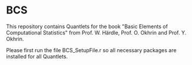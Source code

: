 ﻿# BCS
This repository contains Quantlets for the book "Basic Elements of Computational Statistics" from Prof. W. Härdle, Prof. O. Okhrin and Prof. Y. Okhrin.

Please first run the file BCS_SetupFile.r so all necessary packages are installed for all Quantlets.
